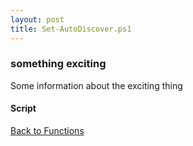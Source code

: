 ```yaml
---
layout: post
title: Set-AutoDiscover.ps1
---
```


### something exciting

Some information about the exciting thing

#### Script

<script src="https://gist-it.appspot.com/github.com/BanterBoy/scripts-blog/blob/master/PowerShell/functions/exchange/Set-AutoDiscover.ps1"></script>

<a href="/menu/_pages/functions.html">Back to Functions</a>
